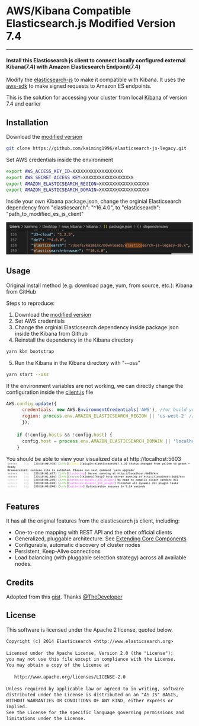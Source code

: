 # AWS/Kibana Compatible Elasticsearch.js Modified Version 7.4

---

#### Install this Elasticsearch js client to connect locally configured external Kibana(7.4) with Amazon Elasticsearch Endpoint(7.4)

Modify the [elasticsearch-js](https://github.com/elastic/elasticsearch-js) to make it compatible with Kibana. It uses the [aws-sdk](https://aws.amazon.com/sdk-for-node-js/) to make signed requests to Amazon ES endpoints.

This is the solution for accessing your cluster from local [Kibana](https://github.com/elastic/kibana/tree/7.4) of version 7.4 and earlier 

## Installation

Download the [modified version](https://github.com/kaiming1996/elasticsearch-js-legacy)
```bash
git clone https://github.com/kaiming1996/elasticsearch-js-legacy.git 
```
Set AWS credentials inside the environment
 ```bash                     
export AWS_ACCESS_KEY_ID=XXXXXXXXXXXXXXXXXXX
export AWS_SECRET_ACCESS_KEY=XXXXXXXXXXXXXXXXXXX
export AMAZON_ELASTICSEARCH_REGION=XXXXXXXXXXXXXXXXXXX
export AMAZON_ELASTICSEARCH_DOMAIN=XXXXXXXXXXXXXXXXXXX
```

Inside your own Kibana package.json, change the orginial Elasticsearch dependency from "elasticsearch": "^16.4.0", to "elasticsearch": "path_to_modified_es_js_client"

![dependency](https://github.com/kaiming1996/elasticsearch-js-legacy/blob/kaiming1996-kibana-es-handler/screenshot/dependency.png)

## Usage

Original install method (e.g. download page, yum, from source, etc.): Kibana from GitHub

Steps to reproduce:

1. Download the [modified version](https://github.com/kaiming1996/elasticsearch-js-legacy)
2. Set AWS credentials
3. Change the orginial Elasticsearch dependency inside package.json inside the Kibana from Github
4. Reinstall the dependency in the Kibana directory
 ```bash                     
 yarn kbn bootstrap
 ``` 
5. Run the Kibana in the Kibana directory with "--oss"
 ```bash                     
 yarn start --oss
 ``` 


If the environment variables are not working, we can directly change the configuration inside the [client.js](https://github.com/kaiming1996/elasticsearch-js-legacy/blob/kaiming1996-kibana-es-handler/src/lib/client.js) file 
```javascript
AWS.config.update({
      credentials: new AWS.EnvironmentCredentials('AWS'), //or build your credentials here
      region: process.env.AMAZON_ELASTICSEARCH_REGION || 'us-west-2' //or type your region here
      });

    if (!config.hosts && !config.host) {
      config.host = process.env.AMAZON_ELASTICSEARCH_DOMAIN || 'localhost:9200'; //or type your endpoint here
    }
```

You should be able to view your visualized data at http://localhost:5603
![result](https://github.com/kaiming1996/elasticsearch-js-legacy/blob/kaiming1996-kibana-es-handler/screenshot/result.png)


## Features
 It has all the original features from the elasticsearch js client, including: 
 
 - One-to-one mapping with REST API and the other official clients
 - Generalized, pluggable architecture. See [Extending Core Components](https://www.elastic.co/guide/en/elasticsearch/client/javascript-api/16.x/extending_core_components.html)
 - Configurable, automatic discovery of cluster nodes
 - Persistent, Keep-Alive connections
 - Load balancing (with pluggable selection strategy) across all available nodes.


## Credits

Adopted from this [gist](https://github.com/TheDeveloper/http-aws-es/blob/master/connector.js). Thanks [@TheDeveloper](https://github.com/TheDeveloper)

## License

This software is licensed under the Apache 2 license, quoted below.

    Copyright (c) 2014 Elasticsearch <http://www.elasticsearch.org>

    Licensed under the Apache License, Version 2.0 (the "License");
    you may not use this file except in compliance with the License.
    You may obtain a copy of the License at

       http://www.apache.org/licenses/LICENSE-2.0

    Unless required by applicable law or agreed to in writing, software
    distributed under the License is distributed on an "AS IS" BASIS,
    WITHOUT WARRANTIES OR CONDITIONS OF ANY KIND, either express or implied.
    See the License for the specific language governing permissions and
    limitations under the License.

